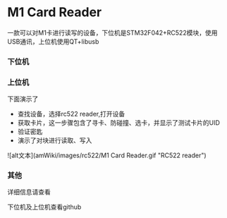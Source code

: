 # M1 Card Reader

一款可以对M1卡进行读写的设备，下位机是STM32F042+RC522模块，使用USB通讯，上位机使用QT+libusb

### 下位机

### 上位机
下面演示了
* 查找设备，选择rc522 reader,打开设备
* 获取卡片，这一步骤包含了寻卡、防碰撞、选卡，并显示了测试卡片的UID
* 验证密匙
* 演示了对块进行读取、写入

![alt文本](amWiki/images/rc522/M1 Card Reader.gif "RC522 reader")

### 其他

详细信息请查看

下位机及上位机查看github
